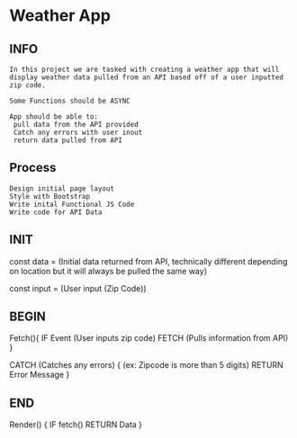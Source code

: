 # Weather App #

## INFO ##

    In this project we are tasked with creating a weather app that will display weather data pulled from an API based off of a user inputted zip code.

    Some Functions should be ASYNC

    App should be able to:
     pull data from the API provided
     Catch any errors with user inout
     return data pulled from API

## Process ##

    Design initial page layout
    Style with Bootstrap
    Write inital Functional JS Code
    Write code for API Data


## INIT ##

const  data =
(Initial data returned from API, technically different depending on location but it will always be pulled the same way)

const  input =
(User input (Zip Code))

## BEGIN ##

Fetch(){
IF Event (User inputs zip code)
 FETCH (Pulls information from API)
}

CATCH (Catches any errors) {
    (ex: Zipcode is more than 5 digits)
    RETURN Error Message
}

## END ##

Render() {
    IF fetch()
    RETURN Data
}